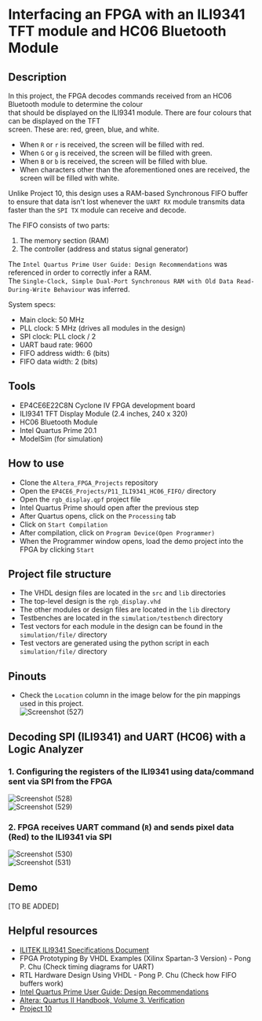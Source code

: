 # Interfacing an FPGA with an ILI9341 TFT module and HC06 Bluetooth Module        
## Description  
In this project, the FPGA decodes commands received from an HC06 Bluetooth module to determine the colour  
that should be displayed on the ILI9341 module. There are four colours that can be displayed on the TFT  
screen. These are: red, green, blue, and white.   
- When ``R`` or ``r`` is received, the screen will be filled with red.    
- When ``G`` or ``g`` is received, the screen will be filled with green.   
- When ``B`` or ``b`` is received, the screen will be filled with blue.   
- When characters other than the aforementioned ones are received, the screen will be filled with white.   

Unlike Project 10, this design uses a RAM-based Synchronous FIFO buffer to ensure that data isn't lost whenever the ``UART RX`` module transmits data faster than the ``SPI TX`` module can receive and decode.
  
The FIFO consists of two parts:  
1. The memory section (RAM)   
2. The controller (address and status signal generator)  

The ``Intel Quartus Prime User Guide: Design Recommendations`` was referenced in order to correctly infer a RAM.   
The ``Single-Clock, Simple Dual-Port Synchronous RAM with Old Data Read-During-Write Behaviour`` was inferred.    

System specs:     
- Main clock: 50 MHz       
- PLL clock: 5 MHz (drives all modules in the design)  
- SPI clock: PLL clock / 2        
- UART baud rate: 9600  
- FIFO address width: 6 (bits)  
- FIFO data width: 2 (bits)      

## Tools  
- EP4CE6E22C8N Cyclone IV FPGA development board
- ILI9341 TFT Display Module (2.4 inches, 240 x 320)    
- HC06 Bluetooth Module     
- Intel Quartus Prime 20.1
- ModelSim (for simulation)  

## How to use   
- Clone the ``Altera_FPGA_Projects`` repository   
- Open the ``EP4CE6_Projects/P11_ILI9341_HC06_FIFO/`` directory  
- Open the ``rgb_display.qpf`` project file   
- Intel Quartus Prime should open after the previous step   
- After Quartus opens, click on the ``Processing`` tab  
- Click on ``Start Compilation``  
- After compilation, click on ``Program Device(Open Programmer)``  
- When the Programmer window opens, load the demo project into the FPGA by clicking ``Start`` 

## Project file structure     
- The VHDL design files are located in the ``src`` and ``lib`` directories  
- The top-level design is the ``rgb_display.vhd``  
- The other modules or design files are located in the ``lib`` directory
- Testbenches are located in the ``simulation/testbench`` directory
- Test vectors for each module in the design can be found in the ``simulation/file/`` directory
- Test vectors are generated using the python script in each ``simulation/file/`` directory  

## Pinouts  
- Check the ``Location`` column in the image below for the pin mappings used in this project.      
![Screenshot (527)](https://github.com/MUDAL/Altera_FPGA_Projects/assets/46250887/14a0cb04-4df8-407e-a317-71a74a7a0157)  

## Decoding SPI (ILI9341) and UART (HC06) with a Logic Analyzer        
### 1. Configuring the registers of the ILI9341 using data/command sent via SPI from the FPGA     
![Screenshot (528)](https://github.com/MUDAL/Altera_FPGA_Projects/assets/46250887/7dd359b2-165c-475a-abd1-dd0fb038b282)  
![Screenshot (529)](https://github.com/MUDAL/Altera_FPGA_Projects/assets/46250887/aa73fe3b-c8a1-4cfe-a5c4-5379f2561e1f)  

### 2. FPGA receives UART command (``R``) and sends pixel data (Red) to the ILI9341 via SPI   
![Screenshot (530)](https://github.com/MUDAL/Altera_FPGA_Projects/assets/46250887/9d5f9ccf-91c2-427a-9c4a-73b2e9d2ca31)  
![Screenshot (531)](https://github.com/MUDAL/Altera_FPGA_Projects/assets/46250887/2ebbc1a2-6c3f-42cb-a08e-cec818bfb2ee)  

## Demo         
[TO BE ADDED]    

## Helpful resources   
- [ILITEK ILI9341 Specifications Document](https://drive.google.com/file/d/1omF5Pk9mfnfzifMGQ6iuK6_T9_BTqp32/view?usp=sharing)
- FPGA Prototyping By VHDL Examples (Xilinx Spartan-3 Version) - Pong P. Chu (Check timing diagrams for UART)   
- RTL Hardware Design Using VHDL - Pong P. Chu (Check how FIFO buffers work)   
- [Intel Quartus Prime User Guide: Design Recommendations](https://drive.google.com/file/d/10ceeMwrubd7WwAiYCywm3BV2gu6W5p9I/view?usp=sharing)  
- [Altera: Quartus II Handbook, Volume 3. Verification](https://drive.google.com/file/d/1oJjXx_n8-xdQk2OVQpPyZaf3n0bG2LTP/view?usp=sharing)  
- [Project 10](https://github.com/MUDAL/Altera_FPGA_Projects/tree/main/EP4CE6_Projects/P10_ILI9341_HC06)     

